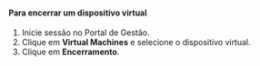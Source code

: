 #### <a name="to-shut-down-a-virtual-device"></a>Para encerrar um dispositivo virtual
1. Inicie sessão no Portal de Gestão.
2. Clique em **Virtual Machines** e selecione o dispositivo virtual.
3. Clique em **Encerramento**.

